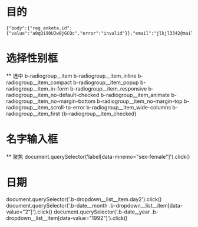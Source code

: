 # 目的
```
{"body":{"reg_anketa.id":{"value":"a0qQi90UJw0jGCQc","error":"invalid"}},"email":"jlkjl3342@mail.ru","status":400,"htmlencoded":false}
```

# 选择性别框
** 选中
b-radiogroup__item b-radiogroup__item_inline b-radiogroup__item_compact b-radiogroup__item_popup b-radiogroup__item_in-form b-radiogroup__item_responsive b-radiogroup__item_no-default-checked b-radiogroup__item_animate b-radiogroup__item_no-margin-bottom b-radiogroup__item_no-margin-top b-radiogroup__item_scroll-to-error b-radiogroup__item_wide-columns b-radiogroup__item_first {b-radiogroup__item_checked}

# 名字输入框
** 聚焦
document.querySelector('label[data-mnemo="sex-female"]').click()

# 日期
document.querySelector('.b-dropdown__list__item.day2').click()
document.querySelector('.b-date__month .b-dropdown__list__item[data-value="2"]').click()
document.querySelector('.b-date__year .b-dropdown__list__item[data-value="1992"]').click()
